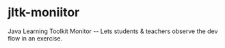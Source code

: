 # jltk-moniitor
Java Learning Toolkit Monitor -- Lets students &amp; teachers observe the dev flow in an exercise.
